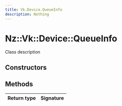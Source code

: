 ```yaml
---
title: Vk.Device.QueueInfo
description: Nothing
---
```


# Nz::Vk::Device::QueueInfo

Class description

## Constructors


## Methods

| Return type | Signature |
| ----------- | --------- |
